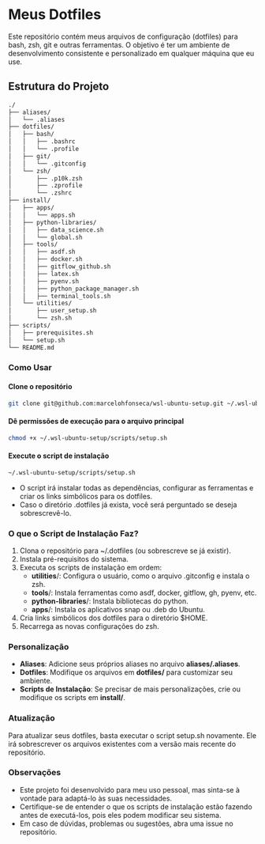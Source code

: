 # Meus Dotfiles

Este repositório contém meus arquivos de configuração (dotfiles) para bash, zsh, git e outras ferramentas. O objetivo é ter um ambiente de desenvolvimento consistente e personalizado em qualquer máquina que eu use.

## Estrutura do Projeto

```txt
./
├── aliases/
│   └── .aliases
├── dotfiles/
│   ├── bash/
│   │   ├── .bashrc
│   │   └── .profile
│   ├── git/
│   │   └── .gitconfig
│   └── zsh/
│       ├── .p10k.zsh
│       ├── .zprofile
│       └── .zshrc
├── install/
│   ├── apps/
│   │   └── apps.sh
│   ├── python-libraries/
│   │   ├── data_science.sh
│   │   └── global.sh
│   ├── tools/
│   │   ├── asdf.sh
│   │   ├── docker.sh
│   │   ├── gitflow_github.sh
│   │   ├── latex.sh
│   │   ├── pyenv.sh
│   │   ├── python_package_manager.sh
│   │   ├── terminal_tools.sh
│   └── utilities/
│       ├── user_setup.sh
│       └── zsh.sh
├── scripts/
│   ├── prerequisites.sh
│   └── setup.sh
└── README.md
```

### Como Usar

#### Clone o repositório

```sh
git clone git@github.com:marcelohfonseca/wsl-ubuntu-setup.git ~/.wsl-ubuntu-setup

```

#### Dê permissões de execução para o arquivo principal
```sh
chmod +x ~/.wsl-ubuntu-setup/scripts/setup.sh
```

#### Execute o script de instalação

```sh
~/.wsl-ubuntu-setup/scripts/setup.sh
```

* O script irá instalar todas as dependências, configurar as ferramentas e criar os links simbólicos para os dotfiles.
* Caso o diretório .dotfiles já exista, você será perguntado se deseja sobrescrevê-lo.

### O que o Script de Instalação Faz?

1. Clona o repositório para ~/.dotfiles (ou sobrescreve se já existir).
2. Instala pré-requisitos do sistema.
3. Executa os scripts de instalação em ordem:
    * **utilities**/: Configura o usuário, como o arquivo .gitconfig e instala o zsh.
    * **tools**/: Instala ferramentas como asdf, docker, gitflow, gh, pyenv, etc.
    * **python-libraries**/: Instala bibliotecas do python.
    * **apps**/: Instala os aplicativos snap ou .deb do Ubuntu.
4. Cria links simbólicos dos dotfiles para o diretório $HOME.
5. Recarrega as novas configurações do zsh.

### Personalização

* **Aliases**: Adicione seus próprios aliases no arquivo **aliases/.aliases**.
* **Dotfiles**: Modifique os arquivos em **dotfiles/** para customizar seu ambiente.
* **Scripts de Instalação**: Se precisar de mais personalizações, crie ou modifique os scripts em **install/**.

### Atualização

Para atualizar seus dotfiles, basta executar o script setup.sh novamente. Ele irá sobrescrever os arquivos existentes com a versão mais recente do repositório.

### Observações

* Este projeto foi desenvolvido para meu uso pessoal, mas sinta-se à vontade para adaptá-lo às suas necessidades.
* Certifique-se de entender o que os scripts de instalação estão fazendo antes de executá-los, pois eles podem modificar seu sistema.
* Em caso de dúvidas, problemas ou sugestões, abra uma issue no repositório.
